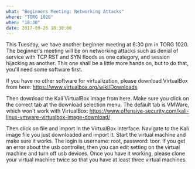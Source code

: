 ```yaml
---
what: "Beginners Meeting: Networking Attacks"
where: "TORG 1020"
when: "18:30"
date: 2017-09-26 18:30:00
---
```


This Tuesday, we have another beginner meeting at 6:30 pm in TORG 1020. The beginner's meeting will be on networking attacks such as denial of service with TCP RST and SYN floods as one category, and session hijacking as another. This one shall be a little more hands on, but to do that, you'll need some software first. 

If you have no other software for virtualization, please download VirtualBox from here:
<a href="https://www.virtualbox.org/wiki/Downloads" target="_blank">https://www.virtualbox.org/wiki/Downloads</a>

Then download the Kali VirtualBox image from here.  Make sure you click on the correct tab at the download selection menu.  The default tab is VMWare, which won't work with VirtualBox:
<a href="https://www.virtualbox.org/wiki/Downloads" target="_blank">https://www.offensive-security.com/kali-linux-vmware-virtualbox-image-download/</a>

Then click on file and import in the VirtualBox interface.  Navigate to the Kali image file you just downloaded and import it.  Start the virtual machine and make sure it works.  The login is username: root, password: toor.  If you get an error about the usb controller, then you can edit setting on the virtual machine and turn off usb devices.  Once you have it working, please clone your virtual machine twice so that you have at least three virtual machines.
